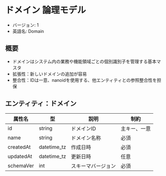 # ドメイン 論理モデル

- バージョン: 1
- 英語名: Domain

## 概要

- ドメインはシステム内の業務や機能領域ごとの個別識別子を管理する基本マスタ
- 拡張性：新しいドメインの追加が容易
- 整合性：IDは一意、nanoidを使用する、他エンティティとの参照整合性を担保

## エンティティ：ドメイン

| 属性名    | 型          | 説明               | 制約         |
| --------- | ----------- | ------------------ | ------------ |
| id        | string      | ドメインID         | 主キー、一意 |
| name      | string      | ドメイン名称       | 必須         |
| createdAt | datetime_tz | 作成日時           | 必須         |
| updatedAt | datetime_tz | 更新日時           | 任意         |
| schemaVer | int         | スキーマバージョン | 必須         |
